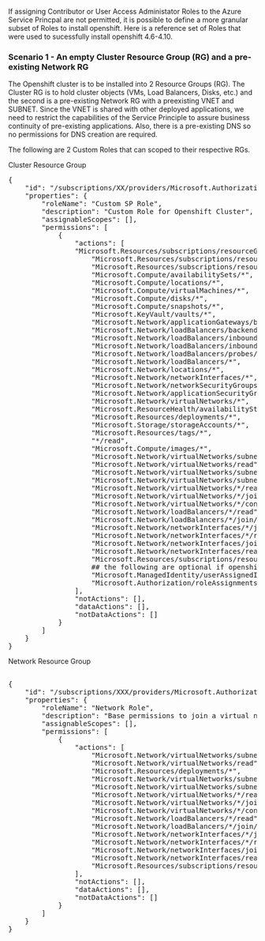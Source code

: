If assigning Contributor or User Access Administator Roles to the Azure Service Princpal are not permitted, it is possible to define a more granular subset of Roles to install openshift. Here is a reference set of Roles that were used to sucessfully install openshift 4.6-4.10.

### Scenario 1 - An empty Cluster Resource Group (RG) and a pre-existing Network RG
The Openshift cluster is to be installed into 2 Resource Groups (RG). The Cluster RG is to hold cluster objects (VMs, Load Balancers, Disks, etc.) and the second is a pre-existing Network RG with a preexisting VNET and SUBNET. Since the VNET is shared with other deployed applications, we need to restrict the capabilities of the Service Principle to assure business continuity of pre-existing applications. Also, there is a pre-existing DNS so no permissions for DNS creation are required.

The following are 2 Custom Roles that can scoped to their respective RGs. 

Cluster Resource Group

<pre>
{
    "id": "/subscriptions/XX/providers/Microsoft.Authorization/roleDefinitions/YYY",
    "properties": {
        "roleName": "Custom SP Role",
        "description": "Custom Role for Openshift Cluster",
        "assignableScopes": [],
        "permissions": [
            {
                "actions": [
                "Microsoft.Resources/subscriptions/resourceGroups/read",
                    "Microsoft.Resources/subscriptions/resourcegroups/resources/read",
                    "Microsoft.Resources/subscriptions/resourceGroups/delete",
                    "Microsoft.Compute/availabilitySets/*",
                    "Microsoft.Compute/locations/*",
                    "Microsoft.Compute/virtualMachines/*",
                    "Microsoft.Compute/disks/*",
                    "Microsoft.Compute/snapshots/*",
                    "Microsoft.KeyVault/vaults/*",
                    "Microsoft.Network/applicationGateways/backendAddressPools/join/action",
                    "Microsoft.Network/loadBalancers/backendAddressPools/join/action",
                    "Microsoft.Network/loadBalancers/inboundNatPools/join/action",
                    "Microsoft.Network/loadBalancers/inboundNatRules/join/action",
                    "Microsoft.Network/loadBalancers/probes/join/action",
                    "Microsoft.Network/loadBalancers/*",
                    "Microsoft.Network/locations/*",
                    "Microsoft.Network/networkInterfaces/*",
                    "Microsoft.Network/networkSecurityGroups/*",
                    "Microsoft.Network/applicationSecurityGroups/*",
                    "Microsoft.Network/virtualNetworks/*",
                    "Microsoft.ResourceHealth/availabilityStatuses/read",
                    "Microsoft.Resources/deployments/*",
                    "Microsoft.Storage/storageAccounts/*",
                    "Microsoft.Resources/tags/*",
                    "*/read",
                    "Microsoft.Compute/images/*",
                    "Microsoft.Network/virtualNetworks/subnets/join/action",
                    "Microsoft.Network/virtualNetworks/read",
                    "Microsoft.Network/virtualNetworks/subnets/join/action",
                    "Microsoft.Network/virtualNetworks/subnets/joinViaServiceEndpoint/action",
                    "Microsoft.Network/virtualNetworks/*/read",
                    "Microsoft.Network/virtualNetworks/*/joinLoadBalancer/action",
                    "Microsoft.Network/virtualNetworks/*/contextualServiceEndpointPolicies/read",
                    "Microsoft.Network/loadBalancers/*/read",
                    "Microsoft.Network/loadBalancers/*/join/action",
                    "Microsoft.Network/networkInterfaces/*/join/action",
                    "Microsoft.Network/networkInterfaces/*/read",
                    "Microsoft.Network/networkInterfaces/join/action",
                    "Microsoft.Network/networkInterfaces/read",
                    "Microsoft.Resources/subscriptions/resourcegroups/read"
                    ## the following are optional if openshift_managed_infrastructure=false
                    "Microsoft.ManagedIdentity/userAssignedIdentities/*",
                    "Microsoft.Authorization/roleAssignments/*"
                ],
                "notActions": [],
                "dataActions": [],
                "notDataActions": []
            }
        ]
    }
}
</pre>

Network Resource Group
<pre>

{
    "id": "/subscriptions/XXX/providers/Microsoft.Authorization/roleDefinitions/ZZZ",
    "properties": {
        "roleName": "Network Role",
        "description": "Base permissions to join a virtual network",
        "assignableScopes": [],
        "permissions": [
            {
                "actions": [
                    "Microsoft.Network/virtualNetworks/subnets/join/action",
                    "Microsoft.Network/virtualNetworks/read",
                    "Microsoft.Resources/deployments/*",
                    "Microsoft.Network/virtualNetworks/subnets/join/action",
                    "Microsoft.Network/virtualNetworks/subnets/joinViaServiceEndpoint/action",
                    "Microsoft.Network/virtualNetworks/*/read",
                    "Microsoft.Network/virtualNetworks/*/joinLoadBalancer/action",
                    "Microsoft.Network/virtualNetworks/*/contextualServiceEndpointPolicies/read",
                    "Microsoft.Network/loadBalancers/*/read",
                    "Microsoft.Network/loadBalancers/*/join/action",
                    "Microsoft.Network/networkInterfaces/*/join/action",
                    "Microsoft.Network/networkInterfaces/*/read",
                    "Microsoft.Network/networkInterfaces/join/action",
                    "Microsoft.Network/networkInterfaces/read",
                    "Microsoft.Resources/subscriptions/resourcegroups/read"
                ],
                "notActions": [],
                "dataActions": [],
                "notDataActions": []
            }
        ]
    }
}
</pre>


